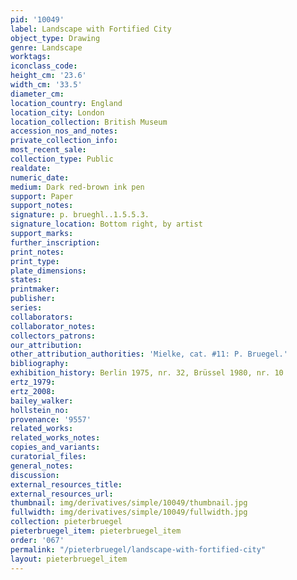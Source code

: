```yaml
---
pid: '10049'
label: Landscape with Fortified City
object_type: Drawing
genre: Landscape
worktags:
iconclass_code:
height_cm: '23.6'
width_cm: '33.5'
diameter_cm:
location_country: England
location_city: London
location_collection: British Museum
accession_nos_and_notes:
private_collection_info:
most_recent_sale:
collection_type: Public
realdate:
numeric_date:
medium: Dark red-brown ink pen
support: Paper
support_notes:
signature: p. brueghl..1.5.5.3.
signature_location: Bottom right, by artist
support_marks:
further_inscription:
print_notes:
print_type:
plate_dimensions:
states:
printmaker:
publisher:
series:
collaborators:
collaborator_notes:
collectors_patrons:
our_attribution:
other_attribution_authorities: 'Mielke, cat. #11: P. Bruegel.'
bibliography:
exhibition_history: Berlin 1975, nr. 32, Brüssel 1980, nr. 10
ertz_1979:
ertz_2008:
bailey_walker:
hollstein_no:
provenance: '9557'
related_works:
related_works_notes:
copies_and_variants:
curatorial_files:
general_notes:
discussion:
external_resources_title:
external_resources_url:
thumbnail: img/derivatives/simple/10049/thumbnail.jpg
fullwidth: img/derivatives/simple/10049/fullwidth.jpg
collection: pieterbruegel
pieterbruegel_item: pieterbruegel_item
order: '067'
permalink: "/pieterbruegel/landscape-with-fortified-city"
layout: pieterbruegel_item
---
```

